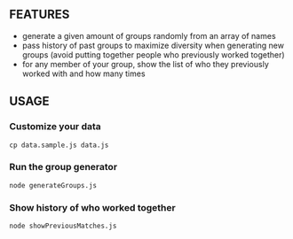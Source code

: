## FEATURES

- generate a given amount of groups randomly from an array of names
- pass history of past groups to maximize diversity when generating new groups (avoid putting together people who previously worked together)
- for any member of your group, show the list of who they previously worked with and how many times


## USAGE

### Customize your data

`cp data.sample.js data.js`

### Run the group generator

`node generateGroups.js`

### Show history of who worked together

`node showPreviousMatches.js`
